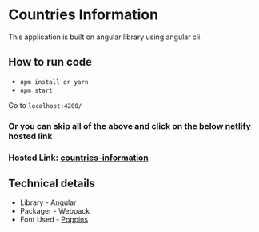 # Countries Information
This application is built on angular library using angular cli.

## How to run code
- `npm install or yarn`
- `npm start`

Go to `localhost:4200/`

### Or you can skip all of the above and click on the below [netlify](https://app.netlify.com/) hosted link
### Hosted Link: [countries-information](https://country-infomation.netlify.app/countries)

## Technical details
- Library - Angular 
- Packager - Webpack
- Font Used - [Poppins](https://fonts.googleapis.com/css?family=Poppins:200,300,400,600,700,800)
